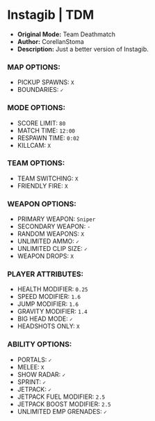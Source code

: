 # Instagib | TDM

* **Original Mode:** Team Deathmatch
* **Author:** CorellanStoma
* **Description:** Just a better version of Instagib.

### MAP OPTIONS:
* PICKUP SPAWNS: ``X``
* BOUNDARIES: ``✓``

### MODE OPTIONS:
* SCORE LIMIT: ``80``
* MATCH TIME: ``12:00``
* RESPAWN TIME: ``0:02``
* KILLCAM: ``X``

### TEAM OPTIONS:
* TEAM SWITCHING: ``X``
* FRIENDLY FIRE: ``X``

### WEAPON OPTIONS:
* PRIMARY WEAPON: ``Sniper``
* SECONDARY WEAPON: ``-``
* RANDOM WEAPONS: ``X``
* UNLIMITED AMMO: ``✓``
* UNLIMITED CLIP SIZE: ``✓``
* WEAPON DROPS: ``X``

### PLAYER ATTRIBUTES:
* HEALTH MODIFIER: ``0.25``
* SPEED MODIFIER: ``1.6``
* JUMP MODIFIER: ``1.6``
* GRAVITY MODIFIER: ``1.4``
* BIG HEAD MODE: ``✓``
* HEADSHOTS ONLY: ``X``

### ABILITY OPTIONS:
* PORTALS: ``✓``
* MELEE: ``X``
* SHOW RADAR: ``✓``
* SPRINT: ``✓``
* JETPACK: ``✓``
* JETPACK FUEL MODIFIER: ``2.5``
* JETPACK BOOST MODIFIER: ``2.5``
* UNLIMITED EMP GRENADES: ``✓``
